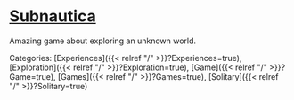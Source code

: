 # [Subnautica](https://unknownworlds.com/subnautica/)

Amazing game about exploring an unknown world.

Categories: [Experiences]({{< relref "/" >}}?Experiences=true),
[Exploration]({{< relref "/" >}}?Exploration=true),
[Game]({{< relref "/" >}}?Game=true),
[Games]({{< relref "/" >}}?Games=true),
[Solitary]({{< relref "/" >}}?Solitary=true)